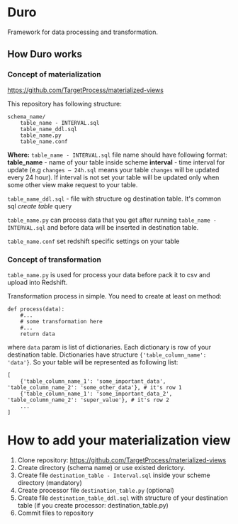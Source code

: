 # Duro
Framework for data processing and transformation.

## How Duro works

### Concept of materialization
https://github.com/TargetProcess/materialized-views

This repository has following structure:

```
schema_name/
    table_name - INTERVAL.sql
    table_name_ddl.sql
    table_name.py
    table_name.conf
```

**Where:**
`table_name - INTERVAL.sql` file name should have following format:
**table_name** - name of your table inside scheme
**interval** - time interval for update (e.g `changes — 24h.sql` means your table `changes` will be updated every 24 hour). If interval is not set your table will be updated only when some other view make request to your table.

`table_name_ddl.sql` - file with structure og destination table. It's common sql *create table* query

`table_name.py` can process data that you get after running `table_name - INTERVAL.sql` and before data will be inserted in destination table.

`table_name.conf` set redshift specific settings on your table

### Concept of transformation

`table_name.py` is used for process your data before pack it to csv and upload into Redshift.

Transformation process in simple. You need to create at least on method:

```
def process(data):
    #...
    # some transformation here
    #...
    return data
```

where `data` param is list of dictionaries. Each dictionary is row of your destination table. Dictionaries have structure `{'table_column_name': 'data'}`.
So your table will be represented as following list:
```
[
    {'table_column_name_1': 'some_important_data', 'table_column_name_2': 'some_other_data'}, # it's row 1
    {'table_column_name_1': 'some_important_data_2', 'table_column_name_2': 'super_value'}, # it's row 2
    ...
]
```


# How to add your materialization view 

1. Clone repository:
https://github.com/TargetProcess/materialized-views
2. Create directory (schema name) or use existed derictory.
3. Create file `destination_table - Interval.sql` inside your scheme directory (mandatory)
4. Create processor file `destination_table.py` (optional)
5. Create file `destination_table_ddl.sql` with structure of your destination table (if you create processor: destination_table.py)
6. Commit files to repository

